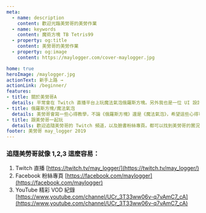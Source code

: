 ```yaml
---
meta:
  - name: description
    content: 歡迎光臨美勞哥的美勞作業
  - name: keywords
    content: 魔術方塊 TB Tetris99
  - property: og:title
    content: 美勞哥的美勞作業
  - property: og:image
    content: https://maylogger.com/cover-maylogger.jpg

home: true
heroImage: /maylogger.jpg
actionText: 新手上路 →
actionLink: /beginner/
features:
- title: 關於美勞哥A
  details: 平常會在 Twitch 直播平台上玩魔法氣泡俄羅斯方塊。另外我也是一位 UI 設計師，所以我的頻道偶爾會有一些關於介面設計或一同觀看新科技的直播。
- title: 俄羅斯方塊/魔法氣泡
  details: 美勞哥會寫一些心得教學，不論《俄羅斯方塊》還是《魔法氣泡》，希望這些心得可以讓大家快速地上手，獲得樂趣唷！
- title: 跟美勞哥一起玩
  details: 歡迎追隨美勞哥的 Twitch 頻道，以及臉書粉絲專頁。都可以找到美勞哥的實況遊玩平台。遊戲的購買連結也在下方提供了！
footer: 美勞哥 may_logger 2019
---
```


### 追隨美勞哥就像 1,2,3 這麼容易：

1. Twitch 直播 [https://twitch.tv/may_logger/](https://twitch.tv/may_logger/)
1. Facebook 粉絲專頁 [https://facebook.com/maylogger](https://facebook.com/maylogger)
1. YouTube 精彩 VOD 紀錄 [https://www.youtube.com/channel/UCr_3T33ww06v-q7vAmC7_cA](https://www.youtube.com/channel/UCr_3T33ww06v-q7vAmC7_cA)
